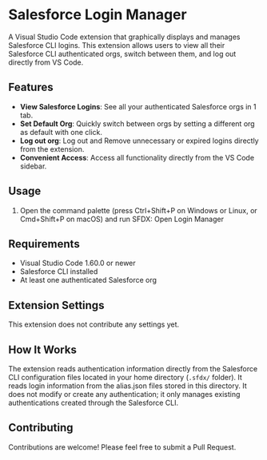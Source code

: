 # Salesforce Login Manager

A Visual Studio Code extension that graphically displays and manages Salesforce CLI logins. This extension allows users to view all their Salesforce CLI authenticated orgs, switch between them, and log out directly from VS Code.

## Features

- **View Salesforce Logins**: See all your authenticated Salesforce orgs in 1 tab.
- **Set Default Org**: Quickly switch between orgs by setting a different org as default with one click.
- **Log out org**: Log out and Remove unnecessary or expired logins directly from the extension.
- **Convenient Access**: Access all functionality directly from the VS Code sidebar.

## Usage

1. Open the command palette (press Ctrl+Shift+P on Windows or Linux, or Cmd+Shift+P on macOS) and run SFDX: Open Login Manager


## Requirements

- Visual Studio Code 1.60.0 or newer
- Salesforce CLI installed
- At least one authenticated Salesforce org

## Extension Settings

This extension does not contribute any settings yet.

## How It Works

The extension reads authentication information directly from the Salesforce CLI configuration files located in your home directory (`.sfdx/` folder). It reads login information from the alias.json files stored in this directory. It does not modify or create any authentication; it only manages existing authentications created through the Salesforce CLI.

## Contributing

Contributions are welcome! Please feel free to submit a Pull Request.